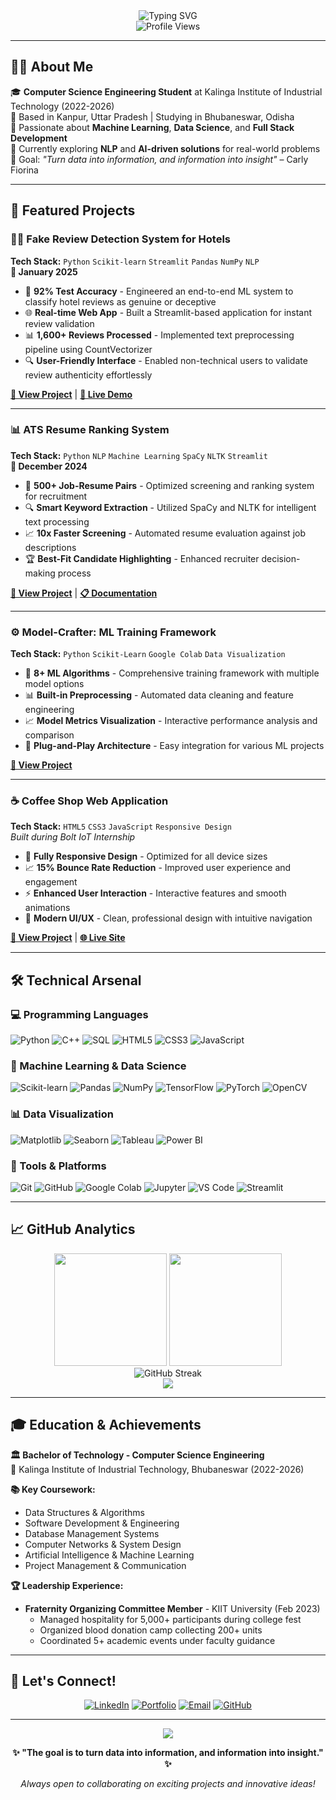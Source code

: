 <div align="center">
  <img src="https://readme-typing-svg.herokuapp.com/?lines=Hello!+I'm+Ujjwal+Mishra;Computer+Science+Student;Machine+Learning+Enthusiast;Full+Stack+Developer&font=Fira%20Code&center=true&width=380&height=50&duration=4000&pause=1000" alt="Typing SVG" />
</div>

<div align="center">
  <img src="https://komarev.com/ghpvc/?username=ujjwalmisra&color=blueviolet&style=for-the-badge" alt="Profile Views"/>
</div>

---

## 👨‍💻 About Me

🎓 **Computer Science Engineering Student** at Kalinga Institute of Industrial Technology (2022-2026)  
📍 Based in Kanpur, Uttar Pradesh | Studying in Bhubaneswar, Odisha  
🚀 Passionate about **Machine Learning**, **Data Science**, and **Full Stack Development**  
🔬 Currently exploring **NLP** and **AI-driven solutions** for real-world problems  
🎯 Goal: *"Turn data into information, and information into insight"* – Carly Fiorina

---

## 🚀 Featured Projects

### 🕵️‍♂️ Fake Review Detection System for Hotels
**Tech Stack:** `Python` `Scikit-learn` `Streamlit` `Pandas` `NumPy` `NLP`  
**📅 January 2025**

- 🎯 **92% Test Accuracy** - Engineered an end-to-end ML system to classify hotel reviews as genuine or deceptive
- 🌐 **Real-time Web App** - Built a Streamlit-based application for instant review validation
- 📊 **1,600+ Reviews Processed** - Implemented text preprocessing pipeline using CountVectorizer
- 🔍 **User-Friendly Interface** - Enabled non-technical users to validate review authenticity effortlessly

**[🔗 View Project](https://github.com/ujjwalmisra/fake-review-detection)** | **[🚀 Live Demo](https://your-streamlit-app-link.com)**

---

### 📊 ATS Resume Ranking System
**Tech Stack:** `Python` `NLP` `Machine Learning` `SpaCy` `NLTK` `Streamlit`  
**📅 December 2024**

- 🎯 **500+ Job-Resume Pairs** - Optimized screening and ranking system for recruitment
- 🔍 **Smart Keyword Extraction** - Utilized SpaCy and NLTK for intelligent text processing  
- 📈 **10x Faster Screening** - Automated resume evaluation against job descriptions
- 🏆 **Best-Fit Candidate Highlighting** - Enhanced recruiter decision-making process

**[🔗 View Project](#)** | **[📋 Documentation](#)**

---

### ⚙️ Model-Crafter: ML Training Framework
**Tech Stack:** `Python` `Scikit-Learn` `Google Colab` `Data Visualization`

- 🤖 **8+ ML Algorithms** - Comprehensive training framework with multiple model options
- 📊 **Built-in Preprocessing** - Automated data cleaning and feature engineering
- 📈 **Model Metrics Visualization** - Interactive performance analysis and comparison
- 🔧 **Plug-and-Play Architecture** - Easy integration for various ML projects

**[🔗 View Project](#)**

---

### ☕ Coffee Shop Web Application
**Tech Stack:** `HTML5` `CSS3` `JavaScript` `Responsive Design`  
*Built during Bolt IoT Internship*

- 📱 **Fully Responsive Design** - Optimized for all device sizes
- 📈 **15% Bounce Rate Reduction** - Improved user experience and engagement
- ⚡ **Enhanced User Interaction** - Interactive features and smooth animations
- 🎨 **Modern UI/UX** - Clean, professional design with intuitive navigation

**[🔗 View Project](#)** | **[🌐 Live Site](#)**

---

## 🛠️ Technical Arsenal

### 💻 Programming Languages
![Python](https://img.shields.io/badge/Python-3776AB?style=for-the-badge&logo=python&logoColor=white)
![C++](https://img.shields.io/badge/C++-00599C?style=for-the-badge&logo=cplusplus&logoColor=white)
![SQL](https://img.shields.io/badge/SQL-336791?style=for-the-badge&logo=postgresql&logoColor=white)
![HTML5](https://img.shields.io/badge/HTML5-E34F26?style=for-the-badge&logo=html5&logoColor=white)
![CSS3](https://img.shields.io/badge/CSS3-1572B6?style=for-the-badge&logo=css3&logoColor=white)
![JavaScript](https://img.shields.io/badge/JavaScript-F7DF1E?style=for-the-badge&logo=javascript&logoColor=black)

### 🤖 Machine Learning & Data Science
![Scikit-learn](https://img.shields.io/badge/Scikit--learn-F7931E?style=for-the-badge&logo=scikit-learn&logoColor=white)
![Pandas](https://img.shields.io/badge/Pandas-150458?style=for-the-badge&logo=pandas&logoColor=white)
![NumPy](https://img.shields.io/badge/NumPy-013243?style=for-the-badge&logo=numpy&logoColor=white)
![TensorFlow](https://img.shields.io/badge/TensorFlow-FF6F00?style=for-the-badge&logo=tensorflow&logoColor=white)
![PyTorch](https://img.shields.io/badge/PyTorch-EE4C2C?style=for-the-badge&logo=pytorch&logoColor=white)
![OpenCV](https://img.shields.io/badge/OpenCV-27338e?style=for-the-badge&logo=OpenCV&logoColor=white)

### 📊 Data Visualization
![Matplotlib](https://img.shields.io/badge/Matplotlib-11557c?style=for-the-badge&logo=python&logoColor=white)
![Seaborn](https://img.shields.io/badge/Seaborn-3776AB?style=for-the-badge&logo=python&logoColor=white)
![Tableau](https://img.shields.io/badge/Tableau-E97627?style=for-the-badge&logo=tableau&logoColor=white)
![Power BI](https://img.shields.io/badge/Power_BI-F2C811?style=for-the-badge&logo=powerbi&logoColor=black)

### 🔧 Tools & Platforms
![Git](https://img.shields.io/badge/Git-F05032?style=for-the-badge&logo=git&logoColor=white)
![GitHub](https://img.shields.io/badge/GitHub-181717?style=for-the-badge&logo=github&logoColor=white)
![Google Colab](https://img.shields.io/badge/Google_Colab-F9AB00?style=for-the-badge&logo=googlecolab&logoColor=white)
![Jupyter](https://img.shields.io/badge/Jupyter-F37626?style=for-the-badge&logo=jupyter&logoColor=white)
![VS Code](https://img.shields.io/badge/VS_Code-007ACC?style=for-the-badge&logo=visualstudiocode&logoColor=white)
![Streamlit](https://img.shields.io/badge/Streamlit-FF4B4B?style=for-the-badge&logo=streamlit&logoColor=white)

---

## 📈 GitHub Analytics

<div align="center">
  <img height="180em" src="https://github-readme-stats.vercel.app/api?username=ujjwalmisra&show_icons=true&theme=radical&include_all_commits=true&count_private=true"/>
  <img height="180em" src="https://github-readme-stats.vercel.app/api/top-langs/?username=ujjwalmisra&layout=compact&langs_count=8&theme=radical"/>
</div>

<div align="center">
  <img src="https://github-readme-streak-stats.herokuapp.com/?user=ujjwalmisra&theme=radical" alt="GitHub Streak"/>
</div>

<div align="center">
  <img src="https://github-readme-activity-graph.vercel.app/graph?username=ujjwalmisra&theme=redical&bg_color=0d1117&color=5BCDEC&line=5BCDEC&point=FFFFFF&area=true&hide_border=true" />
</div>

---

## 🎓 Education & Achievements

**🏛️ Bachelor of Technology - Computer Science Engineering**  
📍 Kalinga Institute of Industrial Technology, Bhubaneswar (2022-2026)

**📚 Key Coursework:**
- Data Structures & Algorithms
- Software Development & Engineering  
- Database Management Systems
- Computer Networks & System Design
- Artificial Intelligence & Machine Learning
- Project Management & Communication

**🏆 Leadership Experience:**
- **Fraternity Organizing Committee Member** - KIIT University (Feb 2023)
  - Managed hospitality for 5,000+ participants during college fest
  - Organized blood donation camp collecting 200+ units
  - Coordinated 5+ academic events under faculty guidance

---

## 🤝 Let's Connect!

<div align="center">
  
[![LinkedIn](https://img.shields.io/badge/LinkedIn-0077B5?style=for-the-badge&logo=linkedin&logoColor=white)](https://linkedin.com/in/ujjwal-mishra-2a1b6522b)
[![Portfolio](https://img.shields.io/badge/Portfolio-FF5722?style=for-the-badge&logo=google-chrome&logoColor=white)](https://ujjwal-website.netlify.app)
[![Email](https://img.shields.io/badge/Email-D14836?style=for-the-badge&logo=gmail&logoColor=white)](mailto:ujjwalmishra1777@gmail.com)
[![GitHub](https://img.shields.io/badge/GitHub-181717?style=for-the-badge&logo=github&logoColor=white)](https://github.com/ujjwalmisra)

</div>

---

<div align="center">
  <img src="https://capsule-render.vercel.app/api?type=waving&color=gradient&height=100&section=footer"/>
  
  **✨ "The goal is to turn data into information, and information into insight." ✨**
  
  *Always open to collaborating on exciting projects and innovative ideas!*
</div>

